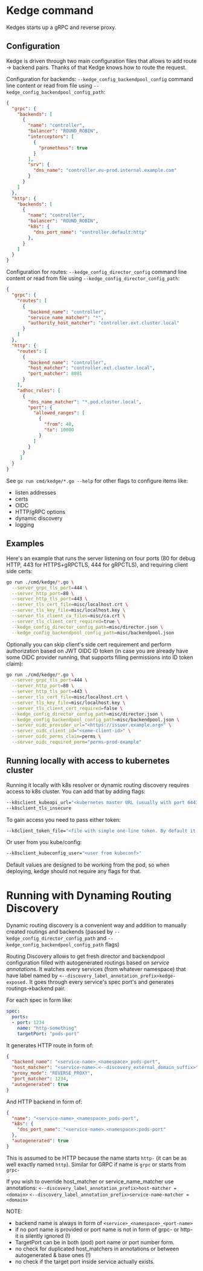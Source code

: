# Kedge command

Kedges starts up a gRPC and reverse proxy.

## Configuration

Kedge is driven through two main configuration files that allows to add route -> backend pairs.
Thanks of that Kedge knows how to route the request.

Configuration for backends:
`--kedge_config_backendpool_config` command line content or read from file using `--kedge_config_backendpool_config_path`:
```json
{
  "grpc": {
    "backends": [
      {
        "name": "controller",
        "balancer": "ROUND_ROBIN",
        "interceptors": [
          {
            "prometheus": true
          }
        ],
        "srv": {
          "dns_name": "controller.eu-prod.internal.example.com"
        }
      }
    ]
  },
  "http": {
    "backends": [
      {
        "name": "controller",
        "balancer": "ROUND_ROBIN",
        "k8s": {
          "dns_port_name": "controller.default:http"
        },
      }
    ]
  }
}
```

Configuration for routes:
`--kedge_config_director_config` command line content or read from file using `--kedge_config_director_config_path`:
```json
{
  "grpc": {
    "routes": [
      {
        "backend_name": "controller",
        "service_name_matcher": "*",
        "authority_host_matcher": "controller.ext.cluster.local"
      }
    ]
  },
  "http": {
    "routes": [
      {
        "backend_name": "controller",
        "host_matcher": "controller.ext.cluster.local",
        "port_matcher": 8081
      }
    ],
    "adhoc_rules": [
      {
        "dns_name_matcher": "*.pod.cluster.local",
        "port": {
          "allowed_ranges": [
            {
              "from": 40,
              "to": 10000
            }
          ]
        }
      }
     ]
  }
}
```

See `go run cmd/kedge/*.go --help` for other flags to configure items like:
- listen addresses
- certs
- OIDC
- HTTP/gRPC options
- dynamic discovery
- logging

## Examples

Here's an example that runs the server listening on four ports (80 for debug HTTP, 443 for HTTPS+gRPCTLS, 444 for gRPCTLS), and requiring 
client side certs:

```bash
go run ./cmd/kedge/*.go \
  --server_grpc_tls_port=444 \
  --server_http_port=80 \
  --server_http_tls_port=443 \
  --server_tls_cert_file=misc/localhost.crt \
  --server_tls_key_file=misc/localhost.key \
  --server_tls_client_ca_files=misc/ca.crt \
  --server_tls_client_cert_required=true \
  --kedge_config_director_config_path=misc/director.json \
  --kedge_config_backendpool_config_path=misc/backendpool.json
```

Optionally you can skip client's side cert requirement and perform authorization based on JWT OIDC ID token (in case you are already have 
some OIDC provider running, that supports filling permissions into ID token claim):

```bash
go run ./cmd/kedge/*.go \
  --server_grpc_tls_port=444 \
  --server_http_port=80 \
  --server_http_tls_port=443 \
  --server_tls_cert_file=misc/localhost.crt \
  --server_tls_key_file=misc/localhost.key \
  --server_tls_client_cert_required=false \
  --kedge_config_director_config_path=misc/director.json \
  --kedge_config_backendpool_config_path=misc/backendpool.json \
  --server_oidc_provider_url="<https://issuer.example.org>" \
  --server_oidc_client_id="<some-client-id>" \
  --server_oidc_perms_claim=perms \
  --server_oidc_required_perm="perms-prod-example"
```

## Running locally with access to kubernetes cluster

Running it locally with k8s resolver or dynamic routing discovery requires access to k8s cluster. You can add that by adding flags:
```bash
--k8sclient_kubeapi_url="<kubernetes master URL (usually with port 6443)>" 
--k8sclient_tls_insecure 
```

To gain access you need to pass either token:
```bash
--k8client_token_file="<file with simple one-line token. By default it is /var/run/secrets/kubernetes.io/serviceaccount/token>"
```

Or user from you kube/config:
```bash
--k8sclient_kubeconfig_user="<user from kubeconf>"
```

Default values are designed to be working from the pod, so when deploying, kedge should not require any flags for that.

# Running with Dynaming Routing Discovery

Dynamic routing discovery is a convenient way and addition to manually created routings and backends 
(passed by `--kedge_config_director_config_path` and `--kedge_config_backendpool_config_path` flags)
 
Routing Discovery allows to get fresh director and backendpool configuration filled with autogenerated routings based on *service annotations*.
It watches every services (from whatever namespace) that have label named by `<--discovery_label_annotation_prefix>kedge-exposed.`
It goes through every service's spec port's and generates routings->backend pair.

For each spec in form like:
```yaml
spec:
  ports:
  - port: 1234
    name: "http-something"
    targetPort: "pods-port"
```

It generates HTTP route in form of:
```json
{
  "backend_name": "<service-name>_<namespace>_pods-port",
  "host_matcher": "<service-name>.<--discovery_external_domain_suffix>",
  "proxy_mode": "REVERSE_PROXY",
  "port_matcher": 1234,
  "autogenerated": true
}
```

And HTTP backend in form of:
```json
{
  "name": "<service-name>_<namespace>_pods-port",
  "k8s": {
    "dns_port_name": "<service-name>.<namespace>:pods-port"
  },
  "autogenerated": true
}
```

This is assumed to be HTTP because the name starts `http-` (it can be as well exactly named `http`).
Similar for GRPC if name is `grpc` or starts from `grpc-`

If you wish to override host_matcher or service_name_matcher use annotations:
  `<--discovery_label_annotation_prefix>host-matcher = <domain>`
  `<--discovery_label_annotation_prefix>service-name-matcher = <domain>`

NOTE:
- backend name is always in form of `<service>_<namespace>_<port-name>`
- if no port name is provided or port name is not in form of grpc- or http- it is silently ignored (!)
- TargetPort can be in both (pod) port name or port number form.
- no check for duplicated host_matchers in annotations or between autogenerated & base ones (!)
- no check if the target port inside service actually exists.